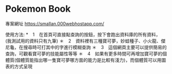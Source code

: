 # Pokemon Book

專案網址
https://smallan.000webhostapp.com/

使用方法:
*　1　在首頁可直接點查詢的按鈕，按下會跑出資料庫的所有資料，
(我測試用的資料只有九筆)
＊　2　資料裡有三種寶可夢，妙蛙種子、小火龍、傑尼龜，在搜尋時可打其中的字進行模糊查詢
＊　3　這個網頁主要可以提供簡易的查詢，可觀看寶可夢的技能屬性等等
＊　4　如果有更多時間可再增加寶可夢的個體質(個體質能指出哪一隻寶可夢哪方面的能力是比較有淺力)，而個體質可以用圖表的方式呈現
